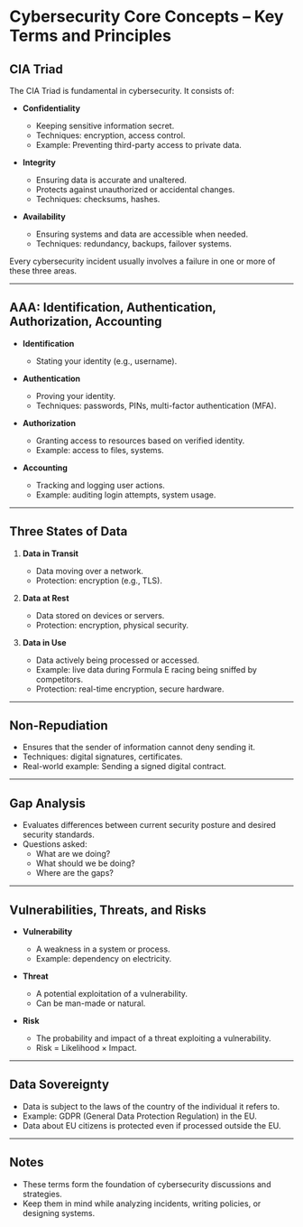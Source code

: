 # Cybersecurity Core Concepts – Key Terms and Principles

## CIA Triad

The CIA Triad is fundamental in cybersecurity. It consists of:

- **Confidentiality**
  - Keeping sensitive information secret.
  - Techniques: encryption, access control.
  - Example: Preventing third-party access to private data.

- **Integrity**
  - Ensuring data is accurate and unaltered.
  - Protects against unauthorized or accidental changes.
  - Techniques: checksums, hashes.

- **Availability**
  - Ensuring systems and data are accessible when needed.
  - Techniques: redundancy, backups, failover systems.

Every cybersecurity incident usually involves a failure in one or more of these three areas.

---

## AAA: Identification, Authentication, Authorization, Accounting

- **Identification**
  - Stating your identity (e.g., username).

- **Authentication**
  - Proving your identity.
  - Techniques: passwords, PINs, multi-factor authentication (MFA).

- **Authorization**
  - Granting access to resources based on verified identity.
  - Example: access to files, systems.

- **Accounting**
  - Tracking and logging user actions.
  - Example: auditing login attempts, system usage.

---

## Three States of Data

1. **Data in Transit**
   - Data moving over a network.
   - Protection: encryption (e.g., TLS).

2. **Data at Rest**
   - Data stored on devices or servers.
   - Protection: encryption, physical security.

3. **Data in Use**
   - Data actively being processed or accessed.
   - Example: live data during Formula E racing being sniffed by competitors.
   - Protection: real-time encryption, secure hardware.

---

## Non-Repudiation

- Ensures that the sender of information cannot deny sending it.
- Techniques: digital signatures, certificates.
- Real-world example: Sending a signed digital contract.

---

## Gap Analysis

- Evaluates differences between current security posture and desired security standards.
- Questions asked:
  - What are we doing?
  - What should we be doing?
  - Where are the gaps?

---

## Vulnerabilities, Threats, and Risks

- **Vulnerability**
  - A weakness in a system or process.
  - Example: dependency on electricity.

- **Threat**
  - A potential exploitation of a vulnerability.
  - Can be man-made or natural.

- **Risk**
  - The probability and impact of a threat exploiting a vulnerability.
  - Risk = Likelihood × Impact.

---

## Data Sovereignty

- Data is subject to the laws of the country of the individual it refers to.
- Example: GDPR (General Data Protection Regulation) in the EU.
- Data about EU citizens is protected even if processed outside the EU.

---

## Notes

- These terms form the foundation of cybersecurity discussions and strategies.
- Keep them in mind while analyzing incidents, writing policies, or designing systems.


